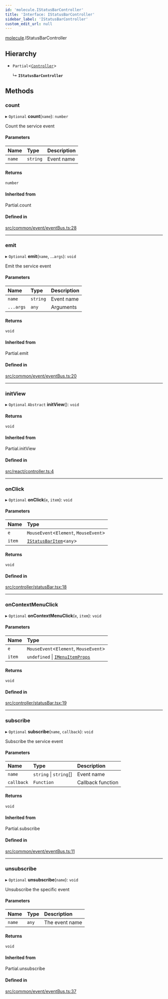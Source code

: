 ```yaml
---
id: 'molecule.IStatusBarController'
title: 'Interface: IStatusBarController'
sidebar_label: 'IStatusBarController'
custom_edit_url: null
---
```


[molecule](../namespaces/molecule).IStatusBarController

## Hierarchy

-   `Partial`<[`Controller`](../classes/molecule.react.Controller)\>

    ↳ **`IStatusBarController`**

## Methods

### count

▸ `Optional` **count**(`name`): `number`

Count the service event

#### Parameters

| Name   | Type     | Description |
| :----- | :------- | :---------- |
| `name` | `string` | Event name  |

#### Returns

`number`

#### Inherited from

Partial.count

#### Defined in

[src/common/event/eventBus.ts:28](https://github.com/DTStack/molecule/blob/3c64296/src/common/event/eventBus.ts#L28)

---

### emit

▸ `Optional` **emit**(`name`, ...`args`): `void`

Emit the service event

#### Parameters

| Name      | Type     | Description |
| :-------- | :------- | :---------- |
| `name`    | `string` | Event name  |
| `...args` | `any`    | Arguments   |

#### Returns

`void`

#### Inherited from

Partial.emit

#### Defined in

[src/common/event/eventBus.ts:20](https://github.com/DTStack/molecule/blob/3c64296/src/common/event/eventBus.ts#L20)

---

### initView

▸ `Optional` `Abstract` **initView**(): `void`

#### Returns

`void`

#### Inherited from

Partial.initView

#### Defined in

[src/react/controller.ts:4](https://github.com/DTStack/molecule/blob/3c64296/src/react/controller.ts#L4)

---

### onClick

▸ `Optional` **onClick**(`e`, `item`): `void`

#### Parameters

| Name   | Type                                                |
| :----- | :-------------------------------------------------- |
| `e`    | `MouseEvent`<`Element`, `MouseEvent`\>              |
| `item` | [`IStatusBarItem`](molecule.IStatusBarItem)<`any`\> |

#### Returns

`void`

#### Defined in

[src/controller/statusBar.tsx:18](https://github.com/DTStack/molecule/blob/3c64296/src/controller/statusBar.tsx#L18)

---

### onContextMenuClick

▸ `Optional` **onContextMenuClick**(`e`, `item`): `void`

#### Parameters

| Name   | Type                                                                 |
| :----- | :------------------------------------------------------------------- |
| `e`    | `MouseEvent`<`Element`, `MouseEvent`\>                               |
| `item` | `undefined` \| [`IMenuItemProps`](molecule.component.IMenuItemProps) |

#### Returns

`void`

#### Defined in

[src/controller/statusBar.tsx:19](https://github.com/DTStack/molecule/blob/3c64296/src/controller/statusBar.tsx#L19)

---

### subscribe

▸ `Optional` **subscribe**(`name`, `callback`): `void`

Subscribe the service event

#### Parameters

| Name       | Type                   | Description       |
| :--------- | :--------------------- | :---------------- |
| `name`     | `string` \| `string`[] | Event name        |
| `callback` | `Function`             | Callback function |

#### Returns

`void`

#### Inherited from

Partial.subscribe

#### Defined in

[src/common/event/eventBus.ts:11](https://github.com/DTStack/molecule/blob/3c64296/src/common/event/eventBus.ts#L11)

---

### unsubscribe

▸ `Optional` **unsubscribe**(`name`): `void`

Unsubscribe the specific event

#### Parameters

| Name   | Type  | Description    |
| :----- | :---- | :------------- |
| `name` | `any` | The event name |

#### Returns

`void`

#### Inherited from

Partial.unsubscribe

#### Defined in

[src/common/event/eventBus.ts:37](https://github.com/DTStack/molecule/blob/3c64296/src/common/event/eventBus.ts#L37)
